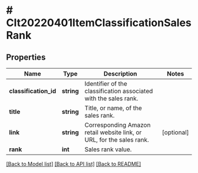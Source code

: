 # # CIt20220401ItemClassificationSalesRank

## Properties

Name | Type | Description | Notes
------------ | ------------- | ------------- | -------------
**classification_id** | **string** | Identifier of the classification associated with the sales rank. |
**title** | **string** | Title, or name, of the sales rank. |
**link** | **string** | Corresponding Amazon retail website link, or URL, for the sales rank. | [optional]
**rank** | **int** | Sales rank value. |

[[Back to Model list]](../../README.md#models) [[Back to API list]](../../README.md#endpoints) [[Back to README]](../../README.md)
